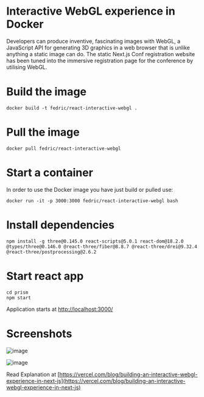 # Interactive WebGL experience in Docker

Developers can produce inventive, fascinating images with WebGL, a JavaScript API for generating 3D graphics in a web browser that is unlike anything a static image can do. The static Next.js Conf registration website has been tuned into the immersive registration page for the conference by utilising WebGL.

# Build the image

```
docker build -t fedric/react-interactive-webgl .
```
# Pull the image

```
docker pull fedric/react-interactive-webgl
```

# Start a container

In order to use the Docker image you have just build or pulled use:

```
docker run -it -p 3000:3000 fedric/react-interactive-webgl bash
```

# Install dependencies

```
npm install -g three@0.145.0 react-scripts@5.0.1 react-dom@18.2.0 @types/three@0.146.0 @react-three/fiber@8.8.7 @react-three/drei@9.32.4 @react-three/postprocessing@2.6.2
```

# Start react app

```
cd prism
npm start
```

Application starts at [http://localhost:3000/](http://localhost:3000/)

# Screenshots

![image](https://user-images.githubusercontent.com/60149879/205069737-aa8759bd-ed0c-4161-9b11-7b56b89086d8.png)

![image](https://user-images.githubusercontent.com/60149879/205070074-b6bb34df-ad0b-4719-b032-9af5b89c6b16.png)


Read Explanation at [https://vercel.com/blog/building-an-interactive-webgl-experience-in-next-js](https://vercel.com/blog/building-an-interactive-webgl-experience-in-next-js)
